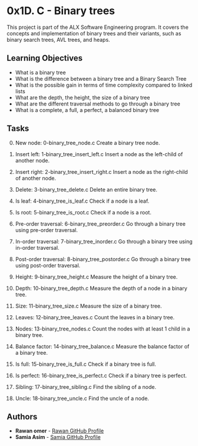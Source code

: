 # 0x1D. C - Binary trees

This project is part of the ALX Software Engineering program. It covers the concepts and implementation of binary trees and their variants, such as binary search trees, AVL trees, and heaps.

## Learning Objectives

- What is a binary tree
- What is the difference between a binary tree and a Binary Search Tree
- What is the possible gain in terms of time complexity compared to linked lists
- What are the depth, the height, the size of a binary tree
- What are the different traversal methods to go through a binary tree
- What is a complete, a full, a perfect, a balanced binary tree

## Tasks

0. New node: 0-binary_tree_node.c
Create a binary tree node.

1. Insert left: 1-binary_tree_insert_left.c
Insert a node as the left-child of another node.

2. Insert right: 2-binary_tree_insert_right.c
Insert a node as the right-child of another node.

3. Delete: 3-binary_tree_delete.c
Delete an entire binary tree.

4. Is leaf: 4-binary_tree_is_leaf.c
Check if a node is a leaf.

5. Is root: 5-binary_tree_is_root.c
Check if a node is a root.

6. Pre-order traversal: 6-binary_tree_preorder.c
Go through a binary tree using pre-order traversal.

7. In-order traversal: 7-binary_tree_inorder.c
Go through a binary tree using in-order traversal.

8. Post-order traversal: 8-binary_tree_postorder.c
Go through a binary tree using post-order traversal.

9. Height: 9-binary_tree_height.c
Measure the height of a binary tree.

10. Depth: 10-binary_tree_depth.c
Measure the depth of a node in a binary tree.

11. Size: 11-binary_tree_size.c
Measure the size of a binary tree.

12. Leaves: 12-binary_tree_leaves.c
Count the leaves in a binary tree.

13. Nodes: 13-binary_tree_nodes.c
Count the nodes with at least 1 child in a binary tree.

14. Balance factor: 14-binary_tree_balance.c
Measure the balance factor of a binary tree.

15. Is full: 15-binary_tree_is_full.c
Check if a binary tree is full.

16. Is perfect: 16-binary_tree_is_perfect.c
Check if a binary tree is perfect.

17. Sibling: 17-binary_tree_sibling.c
Find the sibling of a node.

18. Uncle: 18-binary_tree_uncle.c
Find the uncle of a node.

## Authors

- **Rawan omer** - [Rawan GitHub Profile](https://github.com/rawan-omer)
- **Samia Asim** - [Samia GitHub Profile](https://github.com/Samia8Asim)
